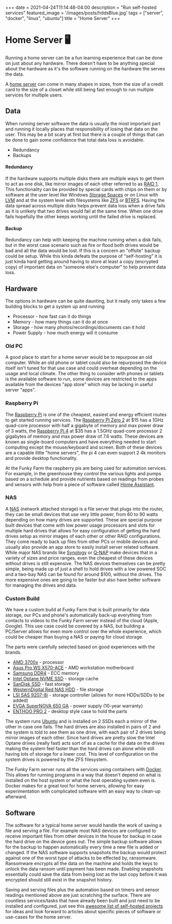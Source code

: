 +++
date = 2021-04-24T11:14:48-04:00
description = "Run self-hosted services"
featured_image = '/images/posts/hddsBlue.jpg'
tags = ["server", "docker", "linux", "ubuntu"]
title = "Home Server"
+++

# Home Server 🖥️

Running a home server can be a fun learning experience that can be done on just about any hardware. There doesn't have 
to be anything special about the hardware as it's the software running on the hardware the serves the data.  
<!--more-->

A [home server](https://en.wikipedia.org/wiki/Home_server) can come in many shapes in sizes, from the size of a credit
card to the size of a closet while still being fast enough to run multiple services for multiple users.  

## Data

When running server software the data is usually the most important part and running it locally places that
responsibility of losing that data on the user. This may be a bit scary at first but there is a couple of things that can 
be done to gain some confidence that total data loss is avoidable.  
* Redundancy
* Backups

#### Redundancy

If the hardware supports multiple disks there are multiple ways to get them to act as one disk, like mirror images of 
each other referred to as [RAID 1](https://en.wikipedia.org/wiki/Standard_RAID_levels#RAID_1). This functionality can be 
provided by special cards with chips on them or by software at the user level like Windows [Storage Spaces](https://support.microsoft.com/en-us/windows/storage-spaces-in-windows-b6c8b540-b8d8-fb8a-e7ab-4a75ba11f9f2) 
or on Linux with [LVM](https://en.wikipedia.org/wiki/Logical_Volume_Manager_(Linux)) and at the system level with 
filesystems like [ZFS](https://en.wikipedia.org/wiki/ZFS) or [BTRFS](https://en.wikipedia.org/wiki/Btrfs). Having the 
data spread across multiple disks helps prevent data loss when a drive fails as it is unlikely that two drives would 
fail at the same time. When one drive fails hopefully the other keeps working until the failed drive is replaced.  

#### Backup

Redundancy can help with keeping the machine running when a disk fails, but in the worst case scenario such as fire or 
flood both drives would be bad and all the data would be lost. If this is a concern an "offsite" backup could be setup.
While this kinda defeats the purpose of "self-hosting" it is just kinda hard getting around having to store at least a 
copy (encrypted copy) of important data on "someone else's computer" to help prevent data loss.

## Hardware

The options in hardware can be quite daunting, but it really only takes a few building blocks to get a system up and 
running
* Processor - how fast can it do things
* Memory - how many things can it do at once
* Storage - how many photos/recordings/documents can it hold
* Power Supply - how much energy will it consume

### Old PC

A good place to start for a home server would be to repurpose an old computer. While an old phone or tablet could also be 
repurposed the device itself isn't tuned for that use case and could overheat depending on the usage and local climate. 
The other thing to consider with phones or tablets is the available software to run, some devices are restricted to 
the apps available from the devices "app store" which may be lacking in useful server "apps".

### Raspberry Pi

The [Raspberry Pi](https://en.wikipedia.org/wiki/Raspberry_Pi) is one of the cheapest, easiest and energy efficient 
routes to get started running services. The [Raspberry PI Zero 2](https://www.raspberrypi.com/products/raspberry-pi-zero-2-w/) 
at $15 has a 1GHz quad-core processor with half a gigabyte of memory and max power draw of 3 watts, the [Raspberry Pi 4](https://www.raspberrypi.com/products/raspberry-pi-4-model-b/) 
at $35 has a 1.5GHz quad-core processor 2 gigabytes of memory and max power draw of 7.6 watts. These devices are known as 
single-board computers and have everything needed to start computing except the mouse/keyboard and screen. Both of these 
devices are a capable little "home servers", the pi 4 can even support 2 4k monitors and provide desktop functionality.

At the Funky Farm the raspberry pis are being used for automation services. For example, in the greenhouse they control 
the various lights and pumps based on a schedule and provide nutrients based on readings from probes and sensors with 
help from a piece of software called [Home Assistant](https://www.home-assistant.io/).

### NAS

A [NAS](https://en.wikipedia.org/wiki/Network-attached_storage) (network attached storage) is a file server that plugs 
into the router, they can be small devices that use very little power, from 60 to 90 watts depending on how many drives 
are supported. These are special purpose built devices that come with low power usage processors and slots for multiple 
hard drives that allows for easy configuration of getting the hard drives setup as mirror images of each other or other 
RAID configurations. They come ready to back up files from other PCs or mobile devices and usually also provide an app 
store to easily install server related software. While major NAS brands like [Synology](https://www.synology.com/en-us/products/series/home) 
or [Q-NAP](https://www.qnap.com/en-us/product/series/home) make devices that in a variety of sizes and price ranges, 
even the cheapest of these devices without drives is still expensive. The NAS devices themselves can be pretty simple, 
being made up of just a shell to hold drives with a low powered SOC and a two-bay NAS can be found for 
around $100, without the drives. The more expensive ones are going to be faster but also have better software for 
managing the drives and data.

### Custom Build

We have a custom build at Funky Farm that is built primarily for data storage, our PCs and phone's automatically back-up 
everything from contacts to videos to the Funky Farm server instead of the cloud (Apple, Google). This use case 
could be covered by a NAS, but building a PC/Server allows for even more control over the whole experience, which could 
be cheaper than buying a NAS or paying for cloud storage.

The parts were carefully selected based on good experiences with the brands. 

* [AMD 3700x](https://www.amd.com/en/products/cpu/amd-ryzen-7-3700x) - processor 
* [Asus Pro WS X570-ACE](https://www.asus.com/us/Motherboards-Components/Motherboards/Workstation/Pro-WS-X570-ACE/) - AMD workstation motherboard 
* [Samsung DDR4](https://www.samsung.com/semiconductor/dram/module/M378A4G43AB1-CWE/) - ECC memory
* [Intel Optane NVME SSD](https://www.intel.com/content/www/us/en/products/sku/97544/intel-optane-memory-series-16gb-m-2-80mm-pcie-3-0-20nm-3d-xpoint/specifications.html) - storage cache 
* [SanDisk SSD](https://www.westerndigital.com/products/internal-drives/sandisk-ssd-plus-sata-iii-ssd#SDSSDA-120G-G25) - fast storage
* [WesternDigital Red NAS HDD](https://www.westerndigital.com/products/internal-drives/wd-red-plus-sata-3-5-hdd#WD40EFZX) - file storage
* [LSI SAS 9207-8i](https://www.broadcom.com/products/storage/host-bus-adapters) - storage controller (allows for more HDDs/SDDs to be added)
* [EVGA SuperNOVA 650 GA](https://www.evga.com/products/product.aspx?pn=220-GA-0650-X1) - power supply (10-year warranty)
* [ENTHOO PRO 2](https://www.phanteks.com/Enthoo-Pro2-Closed.html) - desktop style case to hold the parts

The system runs [Ubuntu](https://ubuntu.com/) and is installed on 2 SSDs each a mirror of the other in case one fails. 
The hard drives are also installed in pairs of 2 and the system is told to see them as one drive, with each pair of 2 
drives being mirror images of each other. Since hard drives are pretty slow the Intel Optane drives (really fast) 
acts sort of as a cache for the data on the drives making the system feel faster than the hard drives can alone while 
still having lots of storage for a lower cost. This level of configuration on the system drives is powered by the ZFS 
filesystem.  

The Funky Farm server runs all the services using containers with [Docker](https://www.docker.com/). This allows for 
running programs in a way that doesn't depend on what is installed on the host system or what the host operating system 
even is. Docker makes for a great tool for home servers, allowing for easy experimentation with complicated 
software with an easy way to clean-up afterward.  

## Software

The software for a typical home server would handle the work of saving a file and serving a file. For example 
most NAS devices are configured to receive important files from other devices in the house for backup in case the hard 
drive on the device goes out. The simple backup software allows for the backup to happen automatically every time a new 
file is added or changed. If the NAS software supports snapshots the backup would protect against one of the worst type 
of attacks to be effected by, ransomware. Ransomware encrypts all the data on the machine and holds the keys to unlock 
the data ransom until payment has been made. Enabling snapshots essentially could save the data from being lost as 
the last copy before it was encrypted should still exist in the snapshot history.  

Saving and serving files plus the automation based on timers and sensor readings mentioned above are just scratching the 
surface. There are countless services/tasks that have already been built and just need to be installed and configured, 
just see this [awesome list of self-hosted projects](https://github.com/awesome-selfhosted/awesome-selfhosted) for ideas 
and look forward to articles about specific pieces of software or use-cases for the home server.
